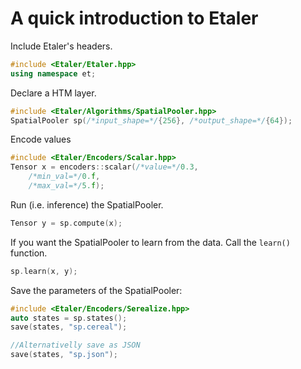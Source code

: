 # A quick introduction to Etaler

Include  Etaler's headers.

```C++
#include <Etaler/Etaler.hpp>
using namespace et;
```

Declare a HTM layer.

```C++
#include <Etaler/Algorithms/SpatialPooler.hpp>
SpatialPooler sp(/*input_shape=*/{256}, /*output_shape=*/{64});
```

Encode values

```C++
#include <Etaler/Encoders/Scalar.hpp>
Tensor x = encoders::scalar(/*value=*/0.3,
	/*min_val=*/0.f,
	/*max_val=*/5.f);
```

Run (i.e. inference) the SpatialPooler.

```c++
Tensor y = sp.compute(x);
```

If you want the SpatialPooler to learn from the data. Call the `learn()` function.

```C++
sp.learn(x, y);
```

Save the parameters of the SpatialPooler:

```C++
#include <Etaler/Encoders/Serealize.hpp>
auto states = sp.states();
save(states, "sp.cereal");

//Alternativelly save as JSON
save(states, "sp.json");
```